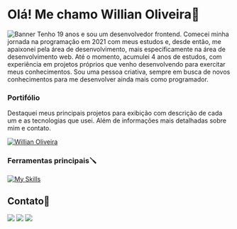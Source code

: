 # Olá! Me chamo Willian Oliveira👋

![Banner](https://github.com/user-attachments/assets/164137b1-cf8c-4191-9729-833fb92c9350)
Tenho 19 anos e sou um desenvolvedor frontend. Comecei minha jornada na programação em 2021 com meus estudos e, desde então, me apaixonei pela área de desenvolvimento, mais especificamente na área de desenvolvimento web. Até o momento, acumulei 4 anos de estudos, com experiência em projetos próprios que venho desenvolvendo para exercitar meus conhecimentos. Sou uma pessoa criativa, sempre em busca de novos conhecimentos para me desenvolver ainda mais como programador.

### Portifólio
Destaquei meus principais projetos para exibição com descrição de cada um e as tecnologias que usei. Além de informações mais detalhadas sobre mim e contato.

[![Willian Oliveira](https://img.shields.io/badge/Willian%20Oliveira-608FF3?style=for-the-badge&logo=google-chrome&logoColor=white)](https://portifolio-plum-psi.vercel.app/)

### Ferramentas principais🪛

[![My Skills](https://skillicons.dev/icons?i=react,js,typescript,html,css,sass,git)](https://skillicons.dev)

  
  ## Contato📨
<div>
  <a href = "mailto:williancontato67@gmail.com"><img src="https://img.shields.io/badge/-Gmail-%23333?style=for-the-badge&logo=gmail&logoColor=white" target="_blank"></a>
  <a href = "https://www.linkedin.com/in/willian-oliveira-30996b258"/><img src="https://img.shields.io/badge/LinkedIn-0077B5?style=for-the-badge&logo=linkedin&logoColor=white"></a>
  <a href = "https://wa.me/qr/WA5GEATU3HFQI1"/><img src="https://img.shields.io/badge/WhatsApp-25D366?style=for-the-badge&logo=whatsapp&logoColor=white"></a>
